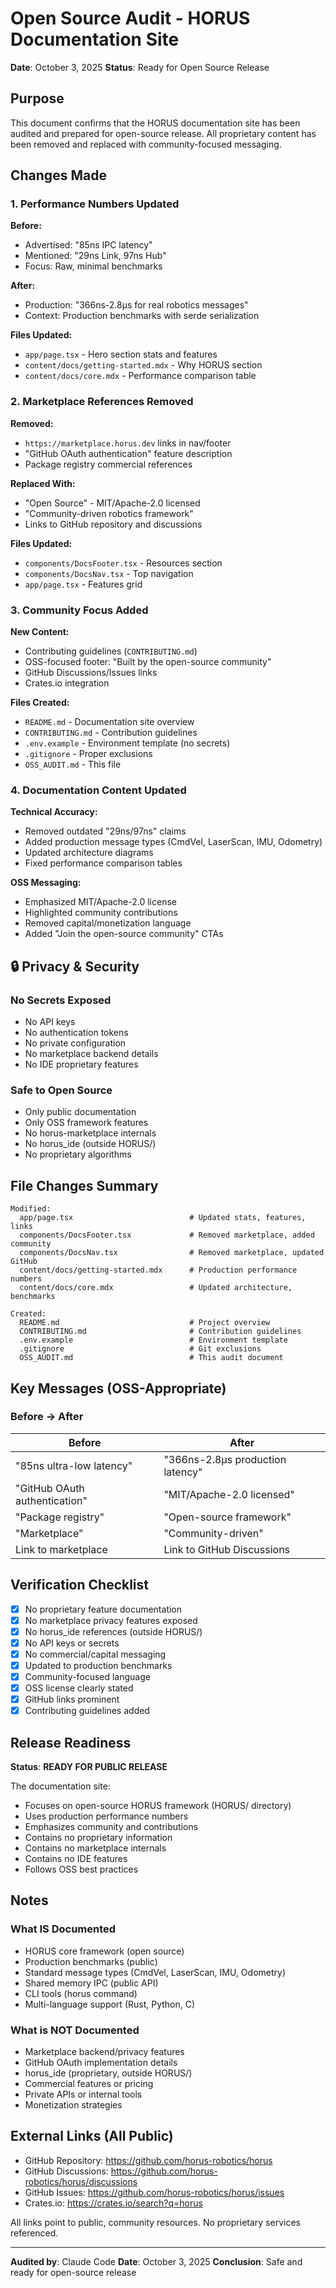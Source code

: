 # Open Source Audit - HORUS Documentation Site

**Date**: October 3, 2025
**Status**:  Ready for Open Source Release

## Purpose

This document confirms that the HORUS documentation site has been audited and prepared for open-source release. All proprietary content has been removed and replaced with community-focused messaging.

## Changes Made

### 1. Performance Numbers Updated

**Before:**
- Advertised: "85ns IPC latency"
- Mentioned: "29ns Link, 97ns Hub"
- Focus: Raw, minimal benchmarks

**After:**
- Production: "366ns-2.8μs for real robotics messages"
- Context: Production benchmarks with serde serialization

**Files Updated:**
- `app/page.tsx` - Hero section stats and features
- `content/docs/getting-started.mdx` - Why HORUS section
- `content/docs/core.mdx` - Performance comparison table

### 2. Marketplace References Removed

**Removed:**
- `https://marketplace.horus.dev` links in nav/footer
- "GitHub OAuth authentication" feature description
- Package registry commercial references

**Replaced With:**
- "Open Source" - MIT/Apache-2.0 licensed
- "Community-driven robotics framework"
- Links to GitHub repository and discussions

**Files Updated:**
- `components/DocsFooter.tsx` - Resources section
- `components/DocsNav.tsx` - Top navigation
- `app/page.tsx` - Features grid

### 3. Community Focus Added

**New Content:**
- Contributing guidelines (`CONTRIBUTING.md`)
- OSS-focused footer: "Built by the open-source community"
- GitHub Discussions/Issues links
- Crates.io integration

**Files Created:**
- `README.md` - Documentation site overview
- `CONTRIBUTING.md` - Contribution guidelines
- `.env.example` - Environment template (no secrets)
- `.gitignore` - Proper exclusions
- `OSS_AUDIT.md` - This file

### 4. Documentation Content Updated

**Technical Accuracy:**
- Removed outdated "29ns/97ns" claims
- Added production message types (CmdVel, LaserScan, IMU, Odometry)
- Updated architecture diagrams
- Fixed performance comparison tables

**OSS Messaging:**
- Emphasized MIT/Apache-2.0 license
- Highlighted community contributions
- Removed capital/monetization language
- Added "Join the open-source community" CTAs

## 🔒 Privacy & Security

### No Secrets Exposed
- No API keys
- No authentication tokens
- No private configuration
- No marketplace backend details
- No IDE proprietary features

### Safe to Open Source
- Only public documentation
- Only OSS framework features
- No horus-marketplace internals
- No horus_ide (outside HORUS/)
- No proprietary algorithms

## File Changes Summary

```
Modified:
  app/page.tsx                          # Updated stats, features, links
  components/DocsFooter.tsx             # Removed marketplace, added community
  components/DocsNav.tsx                # Removed marketplace, updated GitHub
  content/docs/getting-started.mdx      # Production performance numbers
  content/docs/core.mdx                 # Updated architecture, benchmarks

Created:
  README.md                             # Project overview
  CONTRIBUTING.md                       # Contribution guidelines
  .env.example                          # Environment template
  .gitignore                            # Git exclusions
  OSS_AUDIT.md                          # This audit document
```

## Key Messages (OSS-Appropriate)

### Before → After

| Before | After |
|--------|-------|
| "85ns ultra-low latency" | "366ns-2.8μs production latency" |
| "GitHub OAuth authentication" | "MIT/Apache-2.0 licensed" |
| "Package registry" | "Open-source framework" |
| "Marketplace" | "Community-driven" |
| Link to marketplace | Link to GitHub Discussions |

## Verification Checklist

- [x] No proprietary feature documentation
- [x] No marketplace privacy features exposed
- [x] No horus_ide references (outside HORUS/)
- [x] No API keys or secrets
- [x] No commercial/capital messaging
- [x] Updated to production benchmarks
- [x] Community-focused language
- [x] OSS license clearly stated
- [x] GitHub links prominent
- [x] Contributing guidelines added

## Release Readiness

**Status**:  **READY FOR PUBLIC RELEASE**

The documentation site:
- Focuses on open-source HORUS framework (HORUS/ directory)
- Uses production performance numbers
- Emphasizes community and contributions
- Contains no proprietary information
- Contains no marketplace internals
- Contains no IDE features
- Follows OSS best practices

## Notes

### What IS Documented
- HORUS core framework (open source)
- Production benchmarks (public)
- Standard message types (CmdVel, LaserScan, IMU, Odometry)
- Shared memory IPC (public API)
- CLI tools (horus command)
- Multi-language support (Rust, Python, C)

### What is NOT Documented
- Marketplace backend/privacy features
- GitHub OAuth implementation details
- horus_ide (proprietary, outside HORUS/)
- Commercial features or pricing
- Private APIs or internal tools
- Monetization strategies

## External Links (All Public)

- GitHub Repository: https://github.com/horus-robotics/horus
- GitHub Discussions: https://github.com/horus-robotics/horus/discussions
- GitHub Issues: https://github.com/horus-robotics/horus/issues
- Crates.io: https://crates.io/search?q=horus

All links point to public, community resources. No proprietary services referenced.

---

**Audited by**: Claude Code
**Date**: October 3, 2025
**Conclusion**: Safe and ready for open-source release 
